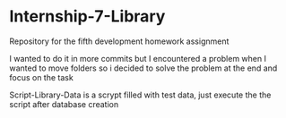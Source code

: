 # Internship-7-Library
Repository for the fifth development homework assignment

I wanted to do it in more commits but I encountered a problem when I wanted to move folders so i decided to solve the problem at the end and focus on the task

Script-Library-Data is a scrypt filled with test data, just execute the the script after database creation
